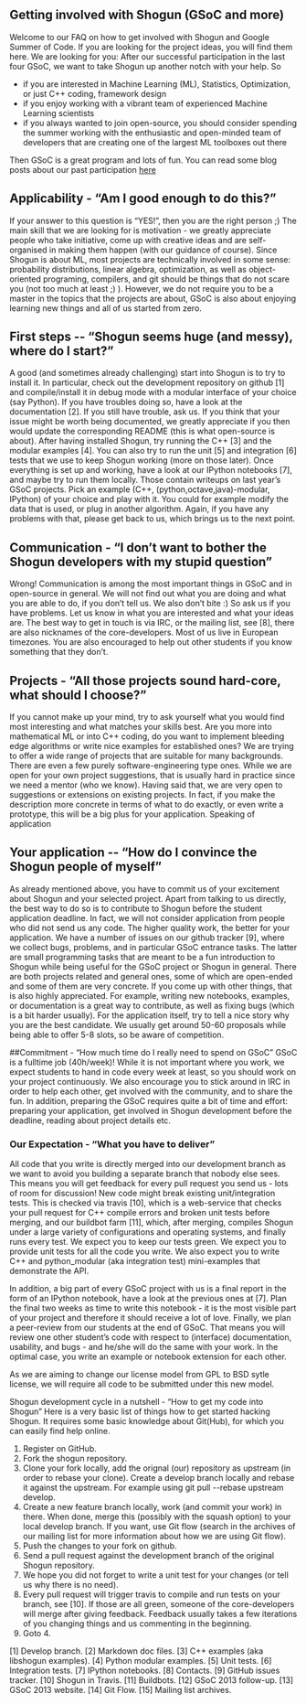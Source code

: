 ## Getting involved with Shogun (GSoC and more)
Welcome to our FAQ on how to get involved with Shogun and Google Summer of Code. If you are looking for the project ideas, you will find them here. We are looking for you: After our successful participation in the last four GSoC, we want to take Shogun up another notch with your help. So
 * if you are interested in Machine Learning (ML), Statistics, Optimization, or just C++ coding, framework design
 * if you enjoy working with a vibrant team of experienced Machine Learning scientists
 * if you always wanted to join open-source, you should consider spending the summer working with the enthusiastic and open-minded team of developers that are creating one of the largest ML toolboxes out there

Then GSoC is a great program and lots of fun. You can read some blog posts about our past participation [here](GSoC_follow_ups)

## Applicability - “Am I good enough to do this?”
If your answer to this question is “YES!”, then you are the right person ;) The main skill that we are looking for is motivation - we greatly appreciate people who take initiative, come up with creative ideas and are self-organised in making them happen (with our guidance of course). Since Shogun is about ML, most projects are technically involved in some sense: probability distributions, linear algebra, optimization, as well as object-oriented programing, compilers, and git should be things that do not scare you (not too much at least ;) ). However, we do not require you to be a master in the topics that the projects are about, GSoC is also about enjoying learning new things and all of us started from zero.

## First steps -- “Shogun seems huge (and messy), where do I start?”
A good (and sometimes already challenging) start into Shogun is to try to install it. In particular, check out the development repository on github [1] and compile/install it in debug mode with a modular interface of your choice (say Python). If you have troubles doing so, have a look at the documentation [2]. If you still have trouble, ask us. If you think that your issue might be worth being documented, we greatly appreciate if you then would update the corresponding README (this is what open-source is about). After having installed Shogun, try running the C++ [3] and the modular examples [4]. You can also try to run the unit [5] and integration [6] tests that we use to keep Shogun working (more on those later). Once everything is set up and working, have a look at our IPython notebooks [7], and maybe try to run them locally. Those contain writeups on last year’s GSoC projects. Pick an example (C++, (python,octave,java)-modular, IPython) of your choice and play with it. You could for example modify the data that is used, or plug in another algorithm. Again, if you have any problems with that, please get back to us, which brings us to the next point.

## Communication - “I don’t want to bother the Shogun developers with my stupid question”
Wrong! Communication is among the most important things in GSoC and in open-source in general. We will not find out what you are doing and what you are able to do, if you don’t tell us. We also don’t bite :) So ask us if you have problems. Let us know in what you are interested and what your ideas are. The best way to get in touch is via IRC, or the mailing list, see [8], there are also nicknames of the core-developers. Most of us live in European timezones. You are also encouraged to help out other students if you know something that they don’t.

## Projects - “All those projects sound hard-core, what should I choose?”
If you cannot make up your mind, try to ask yourself what you would find most interesting and what matches your skills best. Are you more into mathematical ML or into C++ coding, do you want to implement bleeding edge algorithms or write nice examples for established ones? We are trying to offer a wide range of projects that are suitable for many backgrounds. There are even a few purely software-engineering type ones. While we are open for your own project suggestions, that is usually hard in practice since we need a mentor (who we know). Having said that, we are very open to suggestions or extensions on existing projects. In fact, if you make the description more concrete in terms of what to do exactly, or even write a prototype, this will be a big plus for your application. Speaking of application

## Your application -- “How do I convince the Shogun people of myself”
As already mentioned above, you have to commit us of your excitement about Shogun and your selected project. Apart from talking to us directly, the best way to do so is to contribute to Shogun before the student application deadline. In fact, we will not consider application from people who did not send us any code. The higher quality work, the better for your application. We have a number of issues on our github tracker [9], where we collect bugs, problems, and in particular GSoC entrance tasks. The latter are small programming tasks that are meant to be a fun introduction to Shogun while being useful for the GSoC project or Shogun in general. There are both projects related and general ones, some of which are open-ended and some of them are very concrete. If you come up with other things, that is also highly appreciated. For example, writing new notebooks, examples, or documentation is a great way to contribute, as well as fixing bugs (which is a bit harder usually). For the application itself, try to tell a nice story why you are the best candidate. We usually get around 50-60 proposals while being able to offer 5-8 slots, so be aware of competition.

##Commitment - “How much time do I really need to spend on GSoC”
GSoC is a fulltime job (40h/week)! While it is not important where you work, we expect students to hand in code every week at least, so you should work on your project continuously. We also encourage you to stick around in IRC in order to help each other, get involved with the community, and to share the fun. In addition, preparing the GSoC requires quite a bit of time and effort: preparing your application, get involved in Shogun development before the deadline, reading about project details etc.

### Our Expectation - “What you have to deliver”
All code that you write is directly merged into our development branch as we want to avoid you building a separate branch that nobody else sees. This means you will get feedback for every pull request you send us - lots of room for discussion! New code might break existing unit/integration tests. This is checked via travis [10], which is a web-service that checks your pull request for C++ compile errors and broken unit tests before merging, and our buildbot farm [11], which, after merging, compiles Shogun under a large variety of configurations and operating systems, and finally runs every test. We expect you to keep our tests green. We expect you to provide unit tests for all the code you write. We also expect you to write C++ and python_modular (aka integration test) mini-examples that demonstrate the API.

In addition, a big part of every GSoC project with us is a final report in the form of an IPython notebook, have a look at the previous ones at [7]. Plan the final two weeks as time to write this notebook - it is the most visible part of your project and therefore it should receive a lot of love. Finally, we plan a peer-review from our students at the end of GSoC. That means you will review one other student’s code with respect to (interface) documentation, usability, and bugs - and he/she will do the same with your work. In the optimal case, you write an example or notebook extension for each other.

As we are aiming to change our license model from GPL to BSD sytle license, we will require all code to be submitted under this new model.

Shogun development cycle in a nutshell - “How to get my code into Shogun”
Here is a very basic list of things how to get started hacking Shogun. It requires some basic knowledge about Git(Hub), for which you can easily find help online.

1. Register on GitHub.
2. Fork the shogun repository.
3. Clone your fork locally, add the orignal (our) repository as upstream (in order to rebase your clone). Create a develop branch locally and rebase it against the upstream. For example using git pull --rebase upstream develop.
4. Create a new feature branch locally, work (and commit your work) in there. When done, merge this (possibly with the squash option) to your local develop branch. If you want, use Git flow (search in the archives of our mailing list for more information about how we are using Git flow).
5. Push the changes to your fork on github.
6. Send a pull request against the development branch of the original Shogun repository.
7. We hope you did not forget to write a unit test for your changes (or tell us why there is no need).
8. Every pull request will trigger travis to compile and run tests on your branch, see [10]. If those are all green, someone of the core-developers will merge after giving feedback. Feedback usually takes a few iterations of you changing things and us commenting in the beginning.
9. Goto 4.

[1] Develop branch.
[2] Markdown doc files.
[3] C++ examples (aka libshogun examples).
[4] Python modular examples.
[5] Unit tests.
[6] Integration tests.
[7] IPython notebooks.
[8] Contacts.
[9] GitHub issues tracker.
[10] Shogun in Travis.
[11] Buildbots.
[12] GSoC 2013 follow-up.
[13] GSoC 2013 website.
[14] Git Flow.
[15] Mailing list archives.